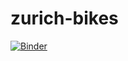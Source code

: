 # zurich-bikes

[![Binder](https://mybinder.org/badge.svg)](https://mybinder.org/v2/gh/eacheson/zurich-bikes/master)
